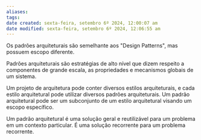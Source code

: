 ```yaml
---
aliases: 
tags: 
date created: sexta-feira, setembro 6º 2024, 12:00:07 am
date modified: sexta-feira, setembro 6º 2024, 12:06:55 am
---
```

Os padrões arquiteturais são semelhante aos "Design Patterns", mas possuem escopo diferente.

Padrões arquiteturais são estratégias de alto nível que dizem respeito a componentes de grande escala, as propriedades e mecanismos globais de um sistema.

Um projeto de arquitetura pode conter diversos estilos arquiteturais, e cada estilo arquitetural pode utilizar diversos padrões arquiteturais. Um padrão arquitetural pode ser um subconjunto de um estilo arquitetural visando um escopo específico. 

Um padrão arquitetural é uma solução geral e reutilizável para um problema em um contexto particular. É uma solução recorrente para um problema recorrente.